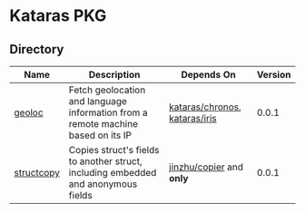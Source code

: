 # Kataras PKG

## Directory

| Name | Description | Depends On | Version  | 
|---|---|---|---|
| [geoloc](geoloc) | Fetch geolocation and language information from a remote machine based on its IP | [kataras/chronos](https://github.com/kataras/chronos), [kataras/iris](https://github.com/kataras/iris) | 0.0.1 |
| [structcopy](structcopy) | Copies struct's fields to another struct, including embedded and anonymous fields | [jinzhu/copier](https://github.com/jinzhu/copier) and **only** | 0.0.1 |